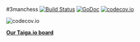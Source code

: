 #3manchess [![Build Status](https://travis-ci.org/ArchieT/3manchess.svg?branch=master)](https://travis-ci.org/ArchieT/3manchess) [![GoDoc](https://godoc.org/github.com/ArchieT/3manchess?status.svg)](https://godoc.org/github.com/ArchieT/3manchess) [![codecov.io](https://codecov.io/github/ArchieT/3manchess/coverage.svg?branch=master)](https://codecov.io/github/ArchieT/3manchess?branch=master)

![codecov.io](https://codecov.io/github/ArchieT/3manchess/branch.svg?branch=master)

[**Our Taiga.io board**](https://tree.taiga.io/project/archiet-3manchess-robot/)
